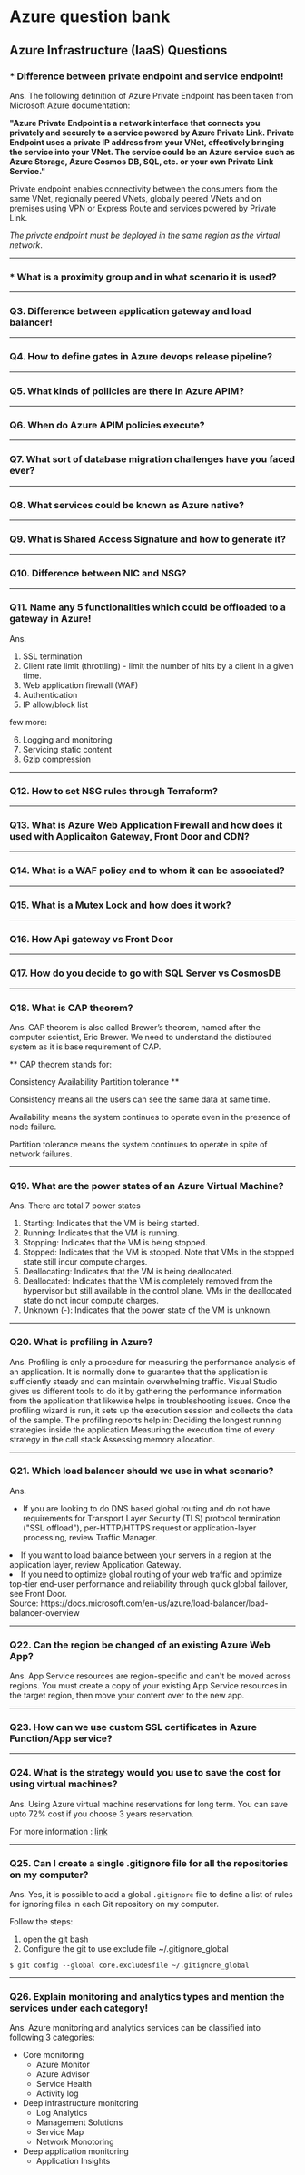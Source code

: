 ﻿# Azure question bank

## Azure Infrastructure (IaaS) Questions
 
### * Difference between private endpoint and service endpoint!

Ans. The following definition of Azure Private Endpoint has been taken from Microsoft Azure documentation:

**"Azure Private Endpoint is a network interface that connects you privately and securely to a service powered by Azure Private Link. Private Endpoint uses a private IP address from your VNet, effectively bringing the service into your VNet. The service could be an Azure service such as Azure Storage, Azure Cosmos DB, SQL, etc. or your own Private Link Service."**

Private endpoint enables connectivity between the consumers from the same VNet, regionally peered VNets, globally peered VNets and on premises using VPN or Express Route and services powered by Private Link.

*The private endpoint must be deployed in the same region as the virtual network*.
<hr/>

### * What is a proximity group and in what scenario it is used?

<hr/>

### Q3. Difference between application gateway and load balancer!

<hr/>

### Q4. How to define gates in Azure devops release pipeline?

<hr/>

### Q5. What kinds of poilicies are there in Azure APIM?

<hr/>

### Q6. When do Azure APIM policies execute?

<hr/>

### Q7. What sort of database migration challenges have you faced ever?

<hr/>

### Q8. What services could be known as Azure native?

<hr/>

### Q9. What is Shared Access Signature and how to generate it?

<hr/>

### Q10. Difference between NIC and NSG?

<hr/>

### Q11. Name any 5 functionalities which could be offloaded to a gateway in Azure!

Ans.
1. SSL termination
2. Client rate limit (throttling) - limit the number of hits by a client in a given time.
3. Web application firewall (WAF)
4. Authentication
5. IP allow/block list

few more:

6. Logging and monitoring
7. Servicing static content
8. Gzip compression

<hr/>

### Q12. How to set NSG rules through Terraform?

<hr/>

### Q13. What is Azure Web Application Firewall and how does it used with Applicaiton Gateway, Front Door and CDN?

<hr/>

### Q14. What is a WAF policy and to whom it can be associated?

<hr/>

### Q15. What is a Mutex Lock and how does it work?

<hr/>

### Q16. How Api gateway vs Front Door

<hr/>

### Q17. How do you decide to go with SQL Server vs CosmosDB

<hr/>

### Q18. What is CAP theorem?

Ans. CAP theorem is also called Brewer’s theorem, named after the computer scientist, Eric Brewer.
We need to understand the distibuted system as it is base requirement of CAP.

**
CAP theorem stands for:

Consistency
Availability
Partition tolerance
**

Consistency means all the users can see the same data at same time.

Availability means the system continues to operate even in the presence of node failure.

Partition tolerance means the system continues to operate in spite of network failures.

<hr/>

### Q19. What are the power states of an Azure Virtual Machine?

Ans. 
There are total 7 power states
1. Starting: Indicates that the VM is being started.
2. Running: Indicates that the VM is running.
3. Stopping: Indicates that the VM is being stopped.
4. Stopped: Indicates that the VM is stopped. Note that VMs in the stopped state still incur compute charges.
5. Deallocating: Indicates that the VM is being deallocated.
6. Deallocated: Indicates that the VM is completely removed from the hypervisor but still available in the control plane. VMs in the deallocated state do not incur compute charges.
7. Unknown (-): Indicates that the power state of the VM is unknown. 
   
<hr/>

### Q20. What is profiling in Azure?

Ans. 
Profiling is only a procedure for measuring the performance analysis of an application. It is normally done to guarantee that the application is sufficiently steady and can maintain overwhelming traffic. Visual Studio gives us different tools to do it by gathering the performance information from the application that likewise helps in troubleshooting issues. Once the profiling wizard is run, it sets up the execution session and collects the data of the sample. The profiling reports help in: Deciding the longest running strategies inside the application Measuring the execution time of every strategy in the call stack Assessing memory allocation.

<hr/>

### Q21. Which load balancer should we use in what scenario?

Ans.
<ul><li>If you are looking to do DNS based global routing and do not have requirements for Transport Layer Security (TLS) protocol termination ("SSL offload"), per-HTTP/HTTPS request or application-layer processing, review Traffic Manager.</li></ul>
<li>If you want to load balance between your servers in a region at the application layer, review Application Gateway.</li>
<li>If you need to optimize global routing of your web traffic and optimize top-tier end-user performance and reliability through quick global failover, see Front Door.</li>
Source: https://docs.microsoft.com/en-us/azure/load-balancer/load-balancer-overview 

<hr/>

### Q22. Can the region be changed of an existing Azure Web App?

Ans.
App Service resources are region-specific and can't be moved across regions. You must create a copy of your existing App Service resources in the target region, then move your content over to the new app. 

<hr/>

### Q23. How can we use custom SSL certificates in Azure Function/App service?


<hr/>

### Q24. What is the strategy would you use to save the cost for using virtual machines?

Ans.
Using Azure virtual machine reservations for long term. You can save upto 72% cost if you choose 3 years reservation.

For more information : [link](https://docs.microsoft.com/en-in/azure/cost-management-billing/manage/understand-vm-reservation-charges?toc=/azure/cost-management-billing/reservations/toc.json)

<hr/>

### Q25. Can I create a single .gitignore file for all the repositories on my computer?

Ans.
Yes, it is possible to add a global <code>.gitignore</code> file to define a list of rules for ignoring files in each Git repository on my computer.

Follow the steps: 
1. open the git bash
2. Configure the git to use exclude file ~/.gitignore_global 

<code>$ git config --global core.excludesfile ~/.gitignore_global </code>

<hr/>

### Q26. Explain monitoring and analytics types and mention the services under each category!

Ans.
Azure monitoring and analytics services can be classified into following 3 categories:
* Core monitoring
  * Azure Monitor
  * Azure Advisor
  * Service Health
  * Activity log
* Deep infrastructure monitoring
  * Log Analytics
  * Management Solutions
  * Service Map
  * Network Monotoring
* Deep application monitoring
  * Application Insights

